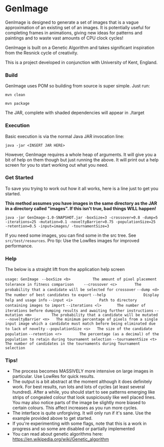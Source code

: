 # GenImage
GenImage is designed to generate a set of images that is a vague approximation of an existing set of an images. It is potentially useful for 
completing frames in animations, giving new ideas for patterns and paintings and to waste vast amounts of CPU clock cycles!

GenImage is built on a Genetic Algorithm and takes significant inspiration from the Resnick cycle of creativity.

This is a project developed in conjunction with University of Kent, England.

### Build

GenImage uses POM so building from source is super simple. Just run:

`mvn clean`

`mvn package`

The JAR, complete with shaded dependencies will appear in ./target

### Execution

Basic execution is via the normal Java JAR invocation line:

`java -jar <INSERT JAR HERE>`

However, GenImage requires a whole heap of arguments. It will give you a bit of help on them though but just running the above. It will print out a
 help screen for you to start working out what you need.
 
### Get Started

To save you trying to work out how it all works, here is a line just to get you started.

**This method assumes you have images in the same directory as the JAR in a directory called "images". If this isn't true, bad things WILL happen!**

``java -jar GenImage-1.0-SNAPSHOT.jar -boxSize=3 -crossover=0.8 -dump=5 -iterations=25 -mutation=0.1 -noveltyBarrier=0.75 -populationSize=25 
-retention=0.5 -input=images/ -tournamentSize=3``

If you need some images, you can find some in the src tree. See `src/test/resources`. Pro tip: Use the LowRes images for improved performance.

### Help

The below is a straight lift from the application help screen

`usage: GenImage`
`
    --boxSize <b>          The amount of pixel placement tolerance in fitness comparison`
`    --crossover <c>        The probability that a candidate will be selected for crossover`
    `--dump <d>             The number of best candidates to export`
    `--help                 Display help and usage info`
    `--input <i>            Path to directory containing images to import`
    `--iterations <l>       The number of iterations before dumping results and awaiting further instructions`
    `--mutation <m>         The probability that a candidate will be mutated`
    `--noveltyBarrier <n>   The minimum percentage of pixels from a single input image which a candidate must match before being eliminated due to lack of novelty`
    `--populationSize <s>   The size of the candidate population`
    `--retention <r>        The percentage (as a decimal) of the population to retain during tournament selection`
    `--tournamentSize <t>   The number of candidates in the tournaments during Tournament selection`

### Tips!

* The process becomes MASSIVELY more intensive on large images in particular. Use LowRes for quick results.
* The output is a bit abstract at the moment although it does definitely work. For best results, run lots and lots of cycles (at least several 
hundred). After a while, you should start to see patterns emerging like strips of congealed colour that look suspiciously like well placed lines. 
You may also notice parts of the image be slightly more biased to certain colours. This affect increases as you run more cycles.
* The interface is quite unforgiving. It will only run if it's sane. Use the example provided above to get started.
* If you're experimenting with some flags, note that this is a work in progress and so some are disabled or partially implemented
* You can read about genetic algorithms here: https://en.wikipedia.org/wiki/Genetic_algorithm